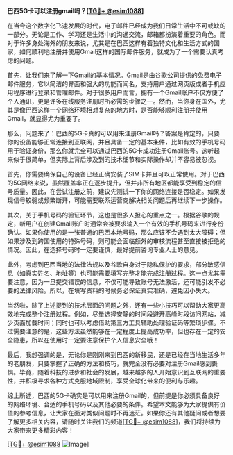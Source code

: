 **巴西5G卡可以注册gmail吗？[[TG💪+ @esim1088](https://t.me/s/esim1088)]**

在当今这个数字化飞速发展的时代，电子邮件已经成为我们日常生活中不可或缺的一部分。无论是工作、学习还是生活中的沟通交流，邮箱都扮演着重要的角色。而对于许多身处海外的朋友来说，尤其是在巴西这样有着独特文化和生活方式的国家，如何顺利地注册并使用Gmail这样的国际邮件服务，就成为了一个需要认真考虑的问题。

首先，让我们来了解一下Gmail的基本情况。Gmail是由谷歌公司提供的免费电子邮件服务，它以简洁的界面和强大的功能而闻名，支持用户通过网页版或者手机应用程序进行登录和管理邮件。对于很多用户而言，拥有一个Gmail账户不仅方便了个人通讯，更是许多在线服务注册时所必需的步骤之一。然而，当你身在国外，尤其是像巴西这样一个网络环境相对复杂的地方时，是否能够顺利注册并使用Gmail，就显得尤为重要了。

那么，问题来了：巴西的5G卡真的可以用来注册Gmail吗？答案是肯定的，只要你的设备能够正常连接到互联网，并且具备一定的基本条件，比如有效的手机号码用于验证身份，那么你就完全可以通过巴西的5G卡成功注册Gmail账号。这听起来似乎很简单，但实际上背后涉及到的技术细节和实际操作却并不容易被忽视。

首先，你需要确保自己的设备已经正确安装了SIM卡并且可以正常使用。对于巴西的5G网络来说，虽然覆盖率正在逐步提升，但并非所有地区都能享受到稳定的信号质量。因此，在尝试注册之前，建议先测试一下你的网络连接是否稳定。如果发现信号较弱或频繁断开，可能需要联系运营商解决相关问题后再继续下一步操作。

其次，关于手机号码的验证环节，这也是很多人担心的重点之一。根据谷歌的规定，新用户在创建Gmail账户时通常会被要求输入一个有效的手机号码来进行身份确认。如果你使用的是一张普通的巴西本地号码，那么应该不会遇到太大障碍；但如果涉及到跨国使用的特殊号码，则可能会面临额外的审核流程甚至直接被拒绝的情况。因此，在选择号码时一定要谨慎，最好提前咨询专业人士的意见。

此外，考虑到巴西当地的法律法规以及谷歌自身对于隐私保护的要求，部分敏感信息（如真实姓名、地址等）也可能需要填写完整才能完成注册过程。这一点尤其需要注意，因为一旦提交错误的信息，不仅可能导致账号无法激活，还可能引发不必要的法律风险。所以，在填写资料的时候务必保证真实准确，避免因小失大。

当然啦，除了上述提到的技术层面的问题之外，还有一些小技巧可以帮助大家更高效地完成整个注册过程。例如，尽量选择安静的时间段避开高峰时段访问网站，减少页面加载时间；同时也可以考虑借助第三方工具辅助处理验证码等繁琐步骤。不过需要注意的是，这些方法虽然能够在一定程度上提高成功率，但也存在一定的安全隐患，所以在使用时一定要注意保护个人信息安全哦！

最后，我想强调的是，无论你是刚刚来到巴西的新移民，还是已经在当地生活多年的老朋友，只要掌握了正确的方法和技巧，就完全没有必要对注册Gmail感到畏惧。毕竟，随着科技的进步和社会的发展，越来越多的人开始意识到互联网的重要性，并积极寻求各种方式克服地域限制，享受全球化带来的便利与乐趣。

综上所述，巴西的5G卡确实是可以用来注册Gmail的，但前提是你必须具备良好的网络环境、合适的手机号码以及其他必要的条件。希望本文能够为大家提供有价值的参考信息，让大家在面对类似问题时不再迷茫。如果你还有其他疑问或者想要了解更多相关内容，请随时关注我们的频道[[TG💪+ @esim1088](https://t.me/s/esim1088)]，我们将持续为大家带来更多精彩内容！

[[TG💪+ @esim1088](https://t.me/s/esim1088) ![Image](https://i.postimg.cc/4NQfJmqS/Snipaste-2025-05-13-00-14-12.png)]